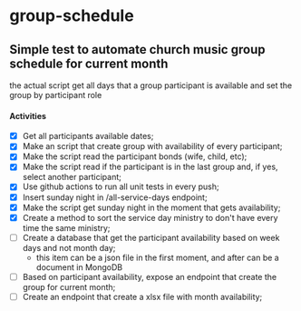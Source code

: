 # group-schedule

## Simple test to automate church music group schedule for current month

the actual script get all days that a group participant is available and set the group by participant role
#### Activities
- [x] Get all participants available dates;
- [x] Make an script that create group with availability of every participant;
- [x] Make the script read the participant bonds (wife, child, etc);
- [x] Make the script read if the participant is in the last group and, if yes, select another participant;
- [x] Use github actions to run all unit tests in every push;
- [x] Insert sunday night in /all-service-days endpoint;
- [x] Make the script get sunday night in the moment that gets availability;
- [x] Create a method to sort the service day ministry to don't have every time the same ministry;
- [ ] Create a database that get the participant availability based on week days and not month day;
    - this item can be a json file in the first moment, and after can be a document in MongoDB
- [ ] Based on participant availability, expose an endpoint that create the group for current month;
- [ ] Create an endpoint that create a xlsx file with month availability;
